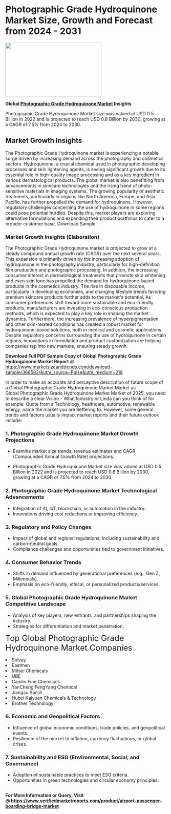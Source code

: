 <H1>Photographic Grade Hydroquinone Market Size, Growth and Forecast from 2024 - 2031</H1><img class="aligncenter size-medium wp-image-584254" src="https://thirdeyenews.in/wp-content/uploads/2024/09/Global-Market-Research-300x168.jpeg" alt="" width="300" height="168" /><p><strong>Global&nbsp;<a href="https://www.marketsizeandtrends.com/download-sample/366582/&amp;utm_source=Pulse&amp;utm_medium=218">Photographic Grade Hydroquinone Market</a> Insights</strong></p><p>Photographic Grade Hydroquinone Market size was valued at USD 0.5 Billion in 2022 and is projected to reach USD 0.8 Billion by 2030, growing at a CAGR of 7.5% from 2024 to 2030.</p><p><h2>Market Growth Insights</h2> <p>The Photographic Grade Hydroquinone market is experiencing a notable surge driven by increasing demand across the photography and cosmetics sectors. Hydroquinone, a crucial chemical used in photographic developing processes and skin lightening agents, is seeing significant growth due to its essential role in high-quality image processing and as a key ingredient in various dermatological products. The global market is also benefitting from advancements in skincare technologies and the rising trend of photo-sensitive materials in imaging systems. The growing popularity of aesthetic treatments, particularly in regions like North America, Europe, and Asia Pacific, has further propelled the demand for hydroquinone. However, regulatory challenges concerning the use of hydroquinone in some regions could pose potential hurdles. Despite this, market players are exploring alternative formulations and expanding their product portfolios to cater to a broader customer base. Download Sample <h3>Market Growth Insights (Elaboration)</h3> <p>The Photographic Grade Hydroquinone market is projected to grow at a steady compound annual growth rate (CAGR) over the next several years. This expansion is primarily driven by the increasing adoption of hydroquinone in the photography industry, particularly for high-definition film production and photographic processing. In addition, the increasing consumer interest in dermatological treatments that promote skin whitening and even skin tone has propelled the demand for hydroquinone-based products in the cosmetics industry. The rise in disposable income, particularly in developing economies, and changing lifestyle trends favoring premium skincare products further adds to the market's potential. As consumer preferences shift toward more sustainable and eco-friendly products, manufacturers are investing in eco-conscious production methods, which is expected to play a key role in shaping the market dynamics. Furthermore, the increasing prevalence of hyperpigmentation and other skin-related conditions has created a robust market for hydroquinone-based solutions, both in medical and cosmetic applications. Despite regulatory concerns surrounding the use of hydroquinone in certain regions, innovations in formulation and product customization are helping companies tap into new markets, ensuring steady growth. </p><p><span class=""><strong>Download Full PDF Sample Copy of Global Photographic Grade Hydroquinone Market Report</strong> @ <a href="https://www.marketsizeandtrends.com/download-sample/366582/&amp;utm_source=Pulse&amp;utm_medium=218" target="_blank">https://www.marketsizeandtrends.com/download-sample/366582/&amp;utm_source=Pulse&amp;utm_medium=218</a></span></p><p>In order to make an accurate and perceptive description of future scope of a Global&nbsp;Photographic Grade Hydroquinone Market Market as Global&nbsp;Photographic Grade Hydroquinone Market Market of 2025, you need to describe a clear Vision &ndash; What Industry or Linda can you think of for example: Quote from a Technology, healthcare, automotive, renewable energy, name the market you are Reffering to. However, some general trends and factors usually impact market reports and their future outlook include:</p><h3>1.&nbsp;<strong>Photographic Grade Hydroquinone Market Growth Projections</strong></h3><ul><li>Examine market size trends, revenue estimates and CAGR (Compounded Annual Growth Rate) projections.</li><li><p>Photographic Grade Hydroquinone Market size was valued at USD 0.5 Billion in 2022 and is projected to reach USD 0.8 Billion by 2030, growing at a CAGR of 7.5% from 2024 to 2030.</p></li></ul><h3>2.&nbsp;<strong>Photographic Grade Hydroquinone Market Technological Advancements</strong></h3><ul><li>Integration of AI, IoT, blockchain, or automation in the industry.</li><li>Innovations driving cost reductions or improving efficiency.</li></ul><h3>3.&nbsp;<strong>Regulatory and Policy Changes</strong></h3><ul><li>Impact of global and regional regulations, including sustainability and carbon-neutral goals.</li><li>Compliance challenges and opportunities tied to government initiatives.</li></ul><h3>4.&nbsp;<strong>Consumer Behavior Trends</strong></h3><ul><li>Shifts in demand influenced by generational preferences (e.g., Gen Z, Millennials).</li><li>Emphasis on eco-friendly, ethical, or personalized products/services.</li></ul><h3>5.&nbsp;<strong>Global Photographic Grade Hydroquinone Market Competitive Landscape</strong></h3><ul><li>Analysis of key players, new entrants, and partnerships shaping the industry.</li><li>Strategies for differentiation and market penetration.</li></ul><p data-pm-slice="1 1 []"><span style="color: inherit; font-family: inherit; font-size: 25px;">Top Global Photographic Grade Hydroquinone Market Companies</span></p><div class="" data-test-id=""><p><li>Solvay</li><li> Eastman</li><li> Mitsui Chemicals</li><li> UBE</li><li> Camlin Fine Chemicals</li><li> YanCheng FengYang Chemical</li><li> Jiangsu Sanjili</li><li> Hubei Kaiyuan Chemicals & Technology</li><li> Brother Technology</li></p></div><h3>6.&nbsp;<strong>Economic and Geopolitical Factors</strong></h3><ul><li>Influence of global economic conditions, trade policies, and geopolitical events.</li><li>Resilience of the market to inflation, currency fluctuations, or global crises.</li></ul><h3>7.&nbsp;<strong>Sustainability and ESG (Environmental, Social, and Governance)</strong></h3><ul><li>Adoption of sustainable practices to meet ESG criteria.</li><li>Opportunities in green technologies and circular economy principles.</li></ul><h2><strong style="font-size: 14px;">For More Information or Query, Visit @&nbsp;</strong><a style="background-color: #ffffff; font-size: 14px;" href="https://www.marketsizeandtrends.com/report/photographic-grade-hydroquinone-market/" target="_blank">https://www.verifiedmarketreports.com/product/airport-passenger-boarding-bridge-market</a></h2>
